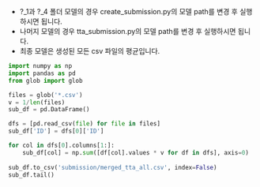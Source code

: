 - ?_1과 ?_4 폴더 모델의 경우 create_submission.py의 모델 path를 변경 후 실행하시면 됩니다.
- 나머지 모델의 경우 tta_submission.py의 모델 path를 변경 후 실행하시면 됩니다.
- 최종 모델은 생성된 모든 csv 파일의 평균입니다.

```python
import numpy as np
import pandas as pd
from glob import glob

files = glob('*.csv')
v = 1/len(files)
sub_df = pd.DataFrame()

dfs = [pd.read_csv(file) for file in files]
sub_df['ID'] = dfs[0]['ID']

for col in dfs[0].columns[1:]:
    sub_df[col] = np.sum([df[col].values * v for df in dfs], axis=0)
    
sub_df.to_csv('submission/merged_tta_all.csv', index=False)
sub_df.tail()
```
